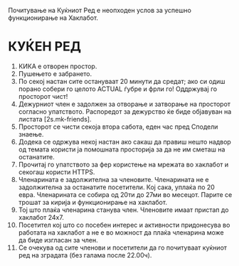 Почитување на Куќниот Ред е неопходен услов за успешно функционирање на Хаклабот.

КУЌЕН РЕД
====================

1. КИКА е отворен простор.
2. Пушењето е забрането.
3. По секој настан сите остануваат 20 минути да средат; ако си одиш порано собери го целото ACTUAL ѓубре и фрли го! Оддржувај го просторот чист!
4. Дежурниот член е задолжен за отворање и затворање на просторот согласно упатството. Распоредот за дежурство ќе биде објавуван на листата [2s.mk-friends].
5. Просторот се чисти секоја втора сабота, еден час пред Сподели знаење.
6. Додека се одржува некој настан ако сакаш да правиш нешто надвор од темата користи ја помошната просторија за да не им сметаш на останатите.
7. Прочитај го упатството за фер користење на мрежата во хаклабот и секогаш користи HTTPS.
8. Членарината е задолжителна за членовите. Члeнарината не е задолжителна за останатите посетители. Кој сака, уплаќа по 20 евра. Членарината се собира од 20ти до 27ми во месецот. Парите се трошат за кирија и функционирање на хаклабот.
9. Тој што плаќа членарина станува член. Членовите имаат пристап до хаклабот 24x7.
10. Посетител кој што со посебен интерес и активности придонесува во работата на хаклабот а не е во можност да плаќа членарина може да биде изгласан за член.
11. Се очекува од сите членови и посетители да го почитуваат куќниот ред на зградата (без галама после 22.00ч). 
